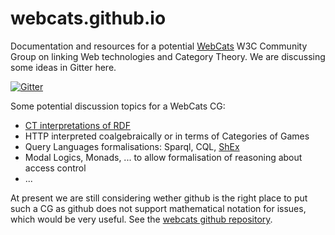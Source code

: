 # webcats.github.io

Documentation and resources for a potential [WebCats](https://www.w3.org/community/groups/)  W3C Community Group on linking Web technologies and Category Theory. We are discussing some ideas in Gitter here.

[![Gitter](https://badges.gitter.im/Join%20Chat.svg)](https://gitter.im/webcats/community?utm_source=badge&utm_medium=badge&utm_campaign=pr-badge&utm_content=badge) 

Some potential discussion topics for a WebCats CG:

* [CT interpretations of RDF](RDF/Literature.md)
* HTTP interpreted coalgebraically or in terms of Categories of Games
* Query Languages formalisations: Sparql, CQL, [ShEx](https://www.w3.org/2001/sw/wiki/ShEx)
* Modal Logics, Monads, ... to allow formalisation of reasoning about access control
* ...

At present we are still considering wether github is the
right place to put such a CG as github does not support mathematical notation for issues, which would be very useful. See the [webcats github repository](https://github.com/webcats). 
